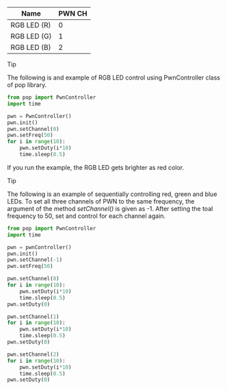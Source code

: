 | Name        | PWN CH |
| ----------- | ------ |
| RGB LED (R) | 0      |
| RGB LED (G) | 1      |
| RGB LED (B) | 2      |

> [!TIP]
> The following is and example of RGB LED control using PwnController class of pop library.

```python
from pop import PwnController
import time

pwn = PwnController()
pwn.init()
pwn.setChannel(0)
pwn.setFreq(50)
for i in range(10):
    pwn.setDuty(i*10)
    time.sleep(0.5)
```

If you run the example, the RGB LED gets brighter as red color.

> [!TIP]  
> The following is an example of sequentially controlling red, green and blue LEDs. To set all three channels of PWN to the same frequency, the argument of the method _setChannel()_ is given as -1. After setting the toal frequency to 50, set and control for each channel again.

```python
from pop import PwnController
import time

pwn = pwnController()
pwn.init()
pwn.setChannel(-1)
pwn.setFreq(50)

pwn.setChannel(0)
for i in range(10):
    pwn.setDuty(i*10)
    time.sleep(0.5)
pwn.setDuty(0)

pwn.setChannel(1)
for i in range(10):
    pwn.setDuty(i*10)
    time.sleep(0.5)
pwn.setDuty(0)

pwn.setChannel(2)
for i in range(10):
    pwn.setDuty(i*10)
    time.sleep(0.5)
pwn.setDuty(0)
```
